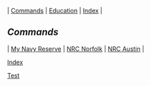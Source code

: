 <link rel="stylesheet" href="dark-theme.css">

| [Commands](./commands.md) | [Education](./education.md) | [Index](./index.md) |

## _Commands_

| [My Navy Reserve](https://www.mynrh.navy.mil/) | [NRC Norfolk](https://private.navyreserve.navy.mil/RCC/NRMA_NFK/NORFOLK/) | [NRC Austin](https://private.navyreserve.navy.mil/RCC/NRSE_FW/AUSTIN/Pages/NRH_Default.aspx) |


[Index](./index.md)

[Test](./test.md)
